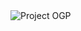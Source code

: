 <picture>
  <source media="(prefers-color-scheme: dark)" srcset="https://jiashu.jsdmirror.com/gh/cuiqg/art%40main/img/mcp-dark.png" type="image/png">
  <source media="(prefers-color-scheme: light)" srcset="https://cdn.jsdmirror.com/gh/cuiqg/art@main/img/mcp.png" type="image/png">
    <img src="https://cdn.jsdmirror.com/gh/cuiqg/art@main/img/mcp.png" alt="Project OGP">
</picture>
